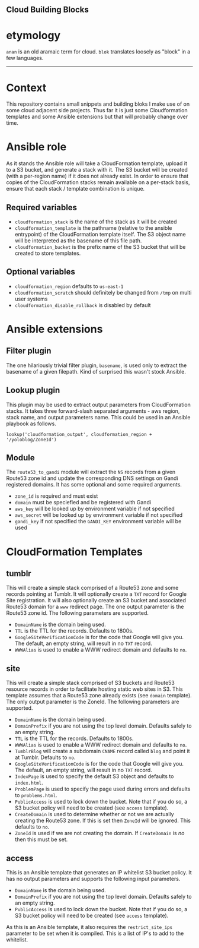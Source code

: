 Cloud Building Blocks
---------------------

# etymology

`anan` is an old aramaic term for cloud.
`blok` translates loosely as "block" in a few languages.

----

# Context

This repository contains small snippets and building bloks I make use of on some cloud adjacent side projects. Thus far it is just some Cloudformation templates and some Ansible extensions but that will probably change over time.

# Ansible role

As it stands the Ansible role will take a CloudFormation template, upload it to a S3 bucket, and generate a stack with it. The S3 bucket will be created (with a per-region name) if it does not already exist. In order to ensure that copies of the CloudFormation stacks remain available on a per-stack basis, ensure that each stack / template combination is unique.

## Required variables

* `cloudformation_stack` is the name of the stack as it will be created
* `cloudformation_template` is the pathname (relative to the ansible entrypoint) of the CloudFormation template itself. The S3 object name will be interpreted as the basename of this file path.
* `cloudformation_bucket` is the prefix name of the S3 bucket that will be created to store templates.

## Optional variables

* `cloudformation_region` defaults to `us-east-1`
* `cloudformation_scratch` should definitely be changed from `/tmp` on multi user systems
* `cloudformation_disable_rollback` is disabled by default

# Ansible extensions

## Filter plugin

The one hilariously trivial filter plugin, `basename`, is used only to extract the basename of a given filepath. Kind of surprised this wasn't stock Ansible.

## Lookup plugin

This plugin may be used to extract output parameters from CloudFormation stacks. It takes three forward-slash separated arguments - aws region, stack name, and output parameters name. This could be used in an Ansible playbook as follows.

    lookup('cloudformation_output', cloudformation_region + '/yoloblog/ZoneId')

## Module

The `route53_to_gandi` module will extract the `NS` records from a given Route53 zone id and update the corresponding DNS settings on Gandi registered domains. It has some optional and some required arguments.

* `zone_id` is required and must exist
* `domain` must be speciefied and be registered with Gandi
* `aws_key` will be looked up by environment variable if not specified
* `aws_secret` will be looked up by environment variable if not specified
* `gandi_key` if not specified the `GANDI_KEY` environment variable will be used

# CloudFormation Templates

## tumblr

This will create a simple stack comprised of a Route53 zone and some records pointing at Tumblr. It will optionally create a `TXT` record for Google Site registration. It will also optionally create an S3 bucket and associated Route53 domain for a `www` redirect page. The one output parameter is the Route53 zone id. The following parameters are supported.

* `DomainName` is the domain being used.
* `TTL` is the TTL for the records. Defaults to 1800s.
* `GoogleSiteVerificationCode` is for the code that Google will give you. The default, an empty string, will result in no `TXT` record.
* `WWWAlias` is used to enable a WWW redirect domain and defaults to `no`.

## site

This will create a simple stack comprised of S3 buckets and Route53 resource records in order to facilitate hosting static web sites in S3. This template assumes that a Route53 zone already exists (see `domain` template). The only output parameter is the ZoneId. The following parameters are supported.

* `DomainName` is the domain being used.
* `DomainPrefix` if you are not using the top level domain. Defaults safely to an empty string.
* `TTL` is the TTL for the records. Defaults to 1800s.
* `WWWAlias` is used to enable a WWW redirect domain and defaults to `no`.
* `TumblrBlog` will create a subdomain `CNAME` record called `blog` and point it at Tumblr. Defaults to `no`.
* `GoogleSiteVerificationCode` is for the code that Google will give you. The default, an empty string, will result in no `TXT` record.
* `IndexPage` is used to specify the default S3 object and defaults to `index.html`.
* `ProblemPage` is used to specify the page used during errors and defaults to `problems.html`.
* `PublicAccess` is used to lock down the bucket. Note that if you do so, a S3 bucket policy will need to be created (see `access` template).
* `CreateDomain` is used to determine whether or not we are actually creating the Route53 zone. If this is set then `ZoneId` will be ignored. This defaults to `no`.
* `ZoneId` is used if we are not creating the domain. If `CreateDomain` is _no_ then this must be set.

## access

This is an Ansible template that generates an IP whitelist S3 bucket policy. It has no output parameters and supports the following input parameters.

* `DomainName` is the domain being used.
* `DomainPrefix` if you are not using the top level domain. Defaults safely to an empty string.
* `PublicAccess` is used to lock down the bucket. Note that if you do so, a S3 bucket policy will need to be created (see `access` template).

As this is an Ansible template, it also requires the `restrict_site_ips` parameter to be set when it is compiled. This is a list of IP's to add to the whitelist.